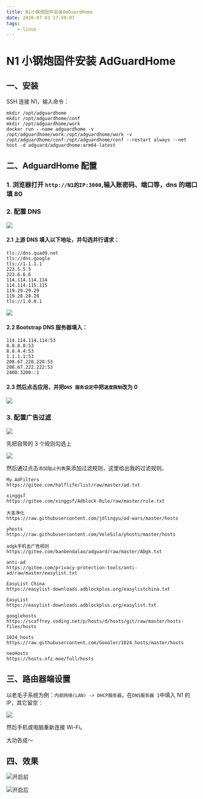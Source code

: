 ```yaml
---
title: N1小钢炮固件安装AdGuardHome
date: 2020-07-03 17:59:07
tags:
    - linux
---
```


# N1 小钢炮固件安装 AdGuardHome

## 一、安装

SSH 连接 N1，输入命令：

```shell
mkdir /opt/adguardhome
mkdir /opt/adguardhome/conf
mkdir /opt/adguardhome/work
docker run --name adguardhome -v /opt/adguardhome/work:/opt/adguardhome/work -v /opt/adguardhome/conf:/opt/adguardhome/conf --restart always --net host -d adguard/adguardhome:arm64-latest
```

<!--more-->

## 二、AdguardHome 配置

### 1. 浏览器打开 `http://N1的IP:3000`,输入账密码、端口等，dns 的端口填 80

### 2. 配置 DNS

![](https://cdn.jsdelivr.net/gh/xiangsanliu/images/20200703180900.png)

#### 2.1 上游 DNS 填入以下地址，并勾选并行请求：

```
tls://dns.quad9.net
tls://dns.google
tls://1.1.1.1
223.5.5.5
223.6.6.6
114.114.114.114
114.114.115.115
119.29.29.29
119.28.28.28
tls://1.0.0.1
```

![](https://xiangsanliu.oss-cn-hangzhou.aliyuncs.com/img/20200703181143.png)

#### 2.2 Bootstrap DNS 服务器填入：

```
114.114.114.114:53
8.8.8.8:53
8.8.4.4:53
1.1.1.1:53
208.67.220.220:53
208.67.222.222:53
2400:3200::1
```

#### 2.3 然后点击应用，并把`DNS 服务设定`中把`速度限制`改为 0

![](https://xiangsanliu.oss-cn-hangzhou.aliyuncs.com/img/20200703181330.png)

### 3. 配置广告过滤

![](https://xiangsanliu.oss-cn-hangzhou.aliyuncs.com/img/20200703181418.png)

先把自带的 3 个规则勾选上

![](https://cdn.jsdelivr.net/gh/xiangsanliu/images/20200703181506.png)

然后通过点击`添加阻止列表`来添加过滤规则，这里给出我的过滤规则。

```
My AdFilters
https://gitee.com/halflife/list/raw/master/ad.txt

xinggsf
https://gitee.com/xinggsf/Adblock-Rule/raw/master/rule.txt

大圣净化
https://raw.githubusercontent.com/jdlingyu/ad-wars/master/hosts

yhosts
https://raw.githubusercontent.com/VeleSila/yhosts/master/hosts

adgk手机去广告规则
https://gitee.com/banbendalao/adguard/raw/master/ADgk.txt

anti-ad
https://gitee.com/privacy-protection-tools/anti-ad/raw/master/easylist.txt

EasyList China
https://easylist-downloads.adblockplus.org/easylistchina.txt

EasyList
https://easylist-downloads.adblockplus.org/easylist.txt

googlehosts
https://scaffrey.coding.net/p/hosts/d/hosts/git/raw/master/hosts-files/hosts

1024_hosts
https://raw.githubusercontent.com/Goooler/1024_hosts/master/hosts

neoHosts
https://hosts.nfz.moe/full/hosts
```

## 三、路由器端设置

以老毛子系统为例：`内部网络(LAN) -> DHCP服务器`，在`DNS服务器 1`中填入 N1 的 IP，其它留空：

![](https://xiangsanliu.oss-cn-hangzhou.aliyuncs.com/img/20200703183149.png)

然后手机或电脑重新连接 Wi-Fi。

大功告成～

## 四、效果

![开启前](https://xiangsanliu.oss-cn-hangzhou.aliyuncs.com/img/20200703182655.png)

![开启后](https://xiangsanliu.oss-cn-hangzhou.aliyuncs.com/img/20200703182910.png)
